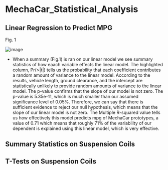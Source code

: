 # MechaCar_Statistical_Analysis
  
## Linear Regression to Predict MPG
Fig. 1

![image](https://user-images.githubusercontent.com/70069730/135549266-9a328b37-f075-43ff-9778-dd69da45eac4.png)

- When a summary (Fig.1) is ran on our linear model we see summary statistics of how eaach variable effects the linear model. The highlighted column, Pr(>|t|) tells us the probability that each coefficient contributes a random amount of variance to the linear model. According to the results, vehicle length, ground clearance, and the intercept are statistically unlikely to provide random amounts of variance to the linear model. The p-value confirms that the slope of our model is not zero. The p-value is 5.35e-11, which is much smaller than our assumed significance level of 0.05%. Therefore, we can say that there is sufficient evidence to reject our null hypothesis, which means that the slope of our linear model is not zero. The Multiple R-squared value tells us how effectively this model predicts mpg of MechaCar prototypes, a value of 0.71 which means that roughly 71% of the variablilty of our dependent is explained using this linear model, which is very effective.


## Summary Statistics on Suspension Coils

## T-Tests on Suspension Coils
